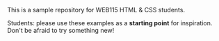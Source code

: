 This is a sample repository for WEB115 HTML & CSS students.

Students: please use these examples as a **starting point** for inspiration. Don't be afraid to try something new!
